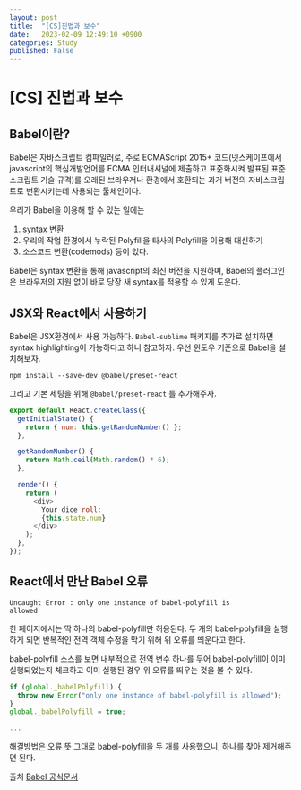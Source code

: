 ```yaml
---
layout: post
title:  "[CS]진법과 보수"
date:   2023-02-09 12:49:10 +0900
categories: Study
published: False
---
```


# [CS] 진법과 보수
## Babel이란? 
Babel은 자바스크립트 컴파일러로, 주로 ECMAScript 2015+ 코드(넷스케이프에서 javascript의 핵심개발언어를 ECMA 인터내셔널에 제출하고 표준화시켜 발표된 표준 스크립트 기술 규격)를 오래된 브라우저나
환경에서 호환되는 과거 버전의 자바스크립트로 변환시키는데 사용되는 툴체인이다.

우리가 Babel을 이용해 할 수 있는 일에는 
 1. syntax 변환 
 2. 우리의 작업 환경에서 누락된 Polyfill을 타사의 Polyfill을 이용해 대신하기 
 3. 소스코드 변환(codemods) 등이 있다.

Babel은 syntax 변환을 통해 javascript의 최신 버전을 지원하며, Babel의 플러그인은 브라우저의 지원 없이 바로 당장 새 syntax를 적용할 수 있게 도운다.

## JSX와 React에서 사용하기
Babel은 JSX환경에서 사용 가능하다. `Babel-sublime` 패키지를 추가로 설치하면 syntax highlighting이 가능하다고 하니 참고하자.
우선 윈도우 기준으로 Babel을 설치해보자. 
```
npm install --save-dev @babel/preset-react
```
그리고 기본 세팅을 위해 `@babel/preset-react` 를 추가해주자.
```javascript
export default React.createClass({
  getInitialState() {
    return { num: this.getRandomNumber() };
  },

  getRandomNumber() {
    return Math.ceil(Math.random() * 6);
  },

  render() {
    return (
      <div>
        Your dice roll:
        {this.state.num}
      </div>
    );
  },
});
```

## React에서 만난 Babel 오류
<code>Uncaught Error : only one instance of babel-polyfill is allowed</code>

한 페이지에서는 딱 하나의 babel-polyfill만 허용된다. 두 개의 babel-polyfill을 실행하게 되면 반복적인 전역 객체 수정을 막기 위해 위 오류를 띄운다고 한다.

babel-polyfill 소스를 보면 내부적으로 전역 변수 하나를 두어 babel-polyfill이 이미 실행되었는지 체크하고 이미 실행된 경우 위 오류를 띄우는 것을 볼 수 있다.
```javascript
if (global._babelPolyfill) {
  throw new Error("only one instance of babel-polyfill is allowed");
}
global._babelPolyfill = true;

...
```
해결방법은 오류 뜻 그대로 babel-polyfill을 두 개를 사용했으니, 하나를 찾아 제거해주면 된다.

출처 [Babel 공식문서][Babel-공식문서]

[Babel-공식문서]:https://babeljs.io/docs/en/